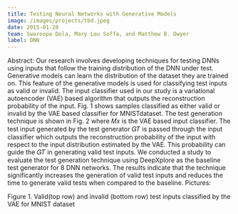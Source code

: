 ```yaml
---
title: Testing Neural Networks with Generative Models
image: /images/projects/tbd.jpeg
date: 2015-01-20
team: Swaroopa Dola, Mary Lou Soffa, and Matthew B. Dwyer 
label: DNN
---
```


Abstract: Our research involves developing techniques for testing DNNs using inputs that follow the training distribution of the DNN under test. Generative models can learn the distribution of the dataset they are trained on. This feature of the generative models is used for classifying test inputs as valid or invalid. The input classifier used in our study is a variational autoencoder (VAE) based algorithm that outputs the reconstruction probability of the input. Fig. 1 shows samples classified as either valid or invalid by the VAE based classifier for MNISTdataset. The test generation technique is shown in Fig. 2 where 𝑀𝑥 is the VAE based input classifier. The test input generated by the test generator 𝐺𝑇 is passed through the input classifier which outputs the reconstruction probability of the input with respect to the input distribution estimated by the VAE. This probability can guide the 𝐺𝑇 in generating valid test inputs. We conducted a study to evaluate the test generation technique using DeepXplore as the baseline test generator for 8 DNN networks. The results indicate that the technique significantly increases the generation of valid test inputs and reduces the time to generate valid tests when compared to the baseline.
Pictures:


Figure 1. Valid(top row) and invalid (bottom row) test inputs classified by the VAE for MNIST dataset
